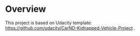 # Overview
This project is based on Udacity template: https://github.com/udacity/CarND-Kidnapped-Vehicle-Project .

